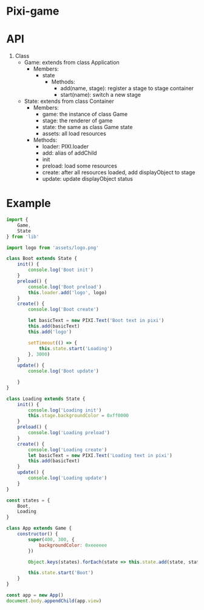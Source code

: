 # Pixi-game

# API
1. Class
    - Game: extends from class Application
        - Members: 
            - state
                - Methods:
                    - add(name, stage): register a stage to stage container
                    - start(name): switch a new stage
    - State: extends from class Container
        - Members: 
            - game: the instance of class Game 
            - stage: the renderer of game
            - state: the same as class Game state
            - assets: all load resources
        - Methods: 
            - loader: PIXI.loader
            - add: alias of addChild
            - init
            - preload: load some resources
            - create: after all resources loaded, add displayObject to stage
            - update: update displayObject status


# Example
```js
import {
    Game,
    State
} from 'lib'

import logo from 'assets/logo.png'

class Boot extends State {
    init() {
        console.log('Boot init')
    }
    preload() {
        console.log('Boot preload')
        this.loader.add('logo', logo)
    }
    create() {
        console.log('Boot create')

        let basicText = new PIXI.Text('Boot text in pixi')
        this.add(basicText)
        this.add('logo')

        setTimeout(() => {
            this.state.start('Loading')
        }, 3000)
    }
    update() {
        console.log('Boot update')

    }
}

class Loading extends State {
    init() {
        console.log('Loading init')
        this.stage.backgroundColor = 0xff0000
    }
    preload() {
        console.log('Loading preload')
    }
    create() {
        console.log('Loading create')
        let basicText = new PIXI.Text('Loading text in pixi')
        this.add(basicText)
    }
    update() {
        console.log('Loading update')
    }
}

const states = {
    Boot,
    Loading
}

class App extends Game {
    constructor() {
        super(400, 300, {
            backgroundColor: 0xeeeeee
        })

        Object.keys(states).forEach(state => this.state.add(state, states[state]))

        this.state.start('Boot')
    }
}

const app = new App()
document.body.appendChild(app.view)
```
